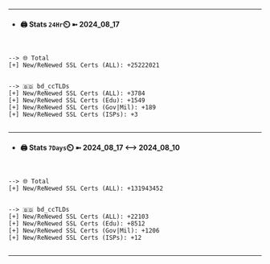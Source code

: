 

---
- #### 🖨️ **Stats** `24Hr`⏲️ ➼ 2024_08_17
```console


--> 🌐 Total
[+] New/ReNewed SSL Certs (ALL): +25222021


--> 🇧🇩 bd_ccTLDs
[+] New/ReNewed SSL Certs (ALL): +3784
[+] New/ReNewed SSL Certs (Edu): +1549
[+] New/ReNewed SSL Certs (Gov|Mil): +189
[+] New/ReNewed SSL Certs (ISPs): +3


```

---
- #### 🖨️ **Stats** `7Days`⏲️ ➼ 2024_08_17 <--> 2024_08_10
```console


--> 🌐 Total
[+] New/ReNewed SSL Certs (ALL): +131943452


--> 🇧🇩 bd_ccTLDs
[+] New/ReNewed SSL Certs (ALL): +22103
[+] New/ReNewed SSL Certs (Edu): +8512
[+] New/ReNewed SSL Certs (Gov|Mil): +1206
[+] New/ReNewed SSL Certs (ISPs): +12


```

---

